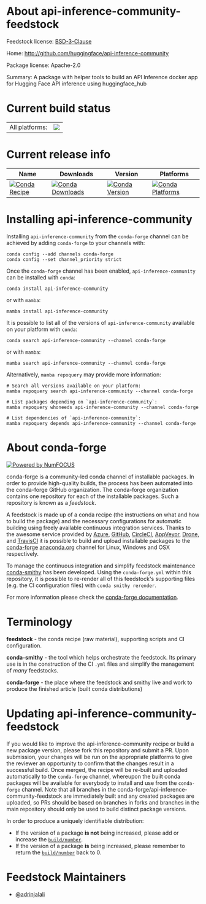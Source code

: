 About api-inference-community-feedstock
=======================================

Feedstock license: [BSD-3-Clause](https://github.com/conda-forge/api-inference-community-feedstock/blob/main/LICENSE.txt)

Home: http://github.com/huggingface/api-inference-community

Package license: Apache-2.0

Summary: A package with helper tools to build an API Inference docker app for Hugging Face API inference using huggingface_hub

Current build status
====================


<table><tr><td>All platforms:</td>
    <td>
      <a href="https://dev.azure.com/conda-forge/feedstock-builds/_build/latest?definitionId=17154&branchName=main">
        <img src="https://dev.azure.com/conda-forge/feedstock-builds/_apis/build/status/api-inference-community-feedstock?branchName=main">
      </a>
    </td>
  </tr>
</table>

Current release info
====================

| Name | Downloads | Version | Platforms |
| --- | --- | --- | --- |
| [![Conda Recipe](https://img.shields.io/badge/recipe-api--inference--community-green.svg)](https://anaconda.org/conda-forge/api-inference-community) | [![Conda Downloads](https://img.shields.io/conda/dn/conda-forge/api-inference-community.svg)](https://anaconda.org/conda-forge/api-inference-community) | [![Conda Version](https://img.shields.io/conda/vn/conda-forge/api-inference-community.svg)](https://anaconda.org/conda-forge/api-inference-community) | [![Conda Platforms](https://img.shields.io/conda/pn/conda-forge/api-inference-community.svg)](https://anaconda.org/conda-forge/api-inference-community) |

Installing api-inference-community
==================================

Installing `api-inference-community` from the `conda-forge` channel can be achieved by adding `conda-forge` to your channels with:

```
conda config --add channels conda-forge
conda config --set channel_priority strict
```

Once the `conda-forge` channel has been enabled, `api-inference-community` can be installed with `conda`:

```
conda install api-inference-community
```

or with `mamba`:

```
mamba install api-inference-community
```

It is possible to list all of the versions of `api-inference-community` available on your platform with `conda`:

```
conda search api-inference-community --channel conda-forge
```

or with `mamba`:

```
mamba search api-inference-community --channel conda-forge
```

Alternatively, `mamba repoquery` may provide more information:

```
# Search all versions available on your platform:
mamba repoquery search api-inference-community --channel conda-forge

# List packages depending on `api-inference-community`:
mamba repoquery whoneeds api-inference-community --channel conda-forge

# List dependencies of `api-inference-community`:
mamba repoquery depends api-inference-community --channel conda-forge
```


About conda-forge
=================

[![Powered by
NumFOCUS](https://img.shields.io/badge/powered%20by-NumFOCUS-orange.svg?style=flat&colorA=E1523D&colorB=007D8A)](https://numfocus.org)

conda-forge is a community-led conda channel of installable packages.
In order to provide high-quality builds, the process has been automated into the
conda-forge GitHub organization. The conda-forge organization contains one repository
for each of the installable packages. Such a repository is known as a *feedstock*.

A feedstock is made up of a conda recipe (the instructions on what and how to build
the package) and the necessary configurations for automatic building using freely
available continuous integration services. Thanks to the awesome service provided by
[Azure](https://azure.microsoft.com/en-us/services/devops/), [GitHub](https://github.com/),
[CircleCI](https://circleci.com/), [AppVeyor](https://www.appveyor.com/),
[Drone](https://cloud.drone.io/welcome), and [TravisCI](https://travis-ci.com/)
it is possible to build and upload installable packages to the
[conda-forge](https://anaconda.org/conda-forge) [anaconda.org](https://anaconda.org/)
channel for Linux, Windows and OSX respectively.

To manage the continuous integration and simplify feedstock maintenance
[conda-smithy](https://github.com/conda-forge/conda-smithy) has been developed.
Using the ``conda-forge.yml`` within this repository, it is possible to re-render all of
this feedstock's supporting files (e.g. the CI configuration files) with ``conda smithy rerender``.

For more information please check the [conda-forge documentation](https://conda-forge.org/docs/).

Terminology
===========

**feedstock** - the conda recipe (raw material), supporting scripts and CI configuration.

**conda-smithy** - the tool which helps orchestrate the feedstock.
                   Its primary use is in the construction of the CI ``.yml`` files
                   and simplify the management of *many* feedstocks.

**conda-forge** - the place where the feedstock and smithy live and work to
                  produce the finished article (built conda distributions)


Updating api-inference-community-feedstock
==========================================

If you would like to improve the api-inference-community recipe or build a new
package version, please fork this repository and submit a PR. Upon submission,
your changes will be run on the appropriate platforms to give the reviewer an
opportunity to confirm that the changes result in a successful build. Once
merged, the recipe will be re-built and uploaded automatically to the
`conda-forge` channel, whereupon the built conda packages will be available for
everybody to install and use from the `conda-forge` channel.
Note that all branches in the conda-forge/api-inference-community-feedstock are
immediately built and any created packages are uploaded, so PRs should be based
on branches in forks and branches in the main repository should only be used to
build distinct package versions.

In order to produce a uniquely identifiable distribution:
 * If the version of a package **is not** being increased, please add or increase
   the [``build/number``](https://docs.conda.io/projects/conda-build/en/latest/resources/define-metadata.html#build-number-and-string).
 * If the version of a package **is** being increased, please remember to return
   the [``build/number``](https://docs.conda.io/projects/conda-build/en/latest/resources/define-metadata.html#build-number-and-string)
   back to 0.

Feedstock Maintainers
=====================

* [@adrinjalali](https://github.com/adrinjalali/)

